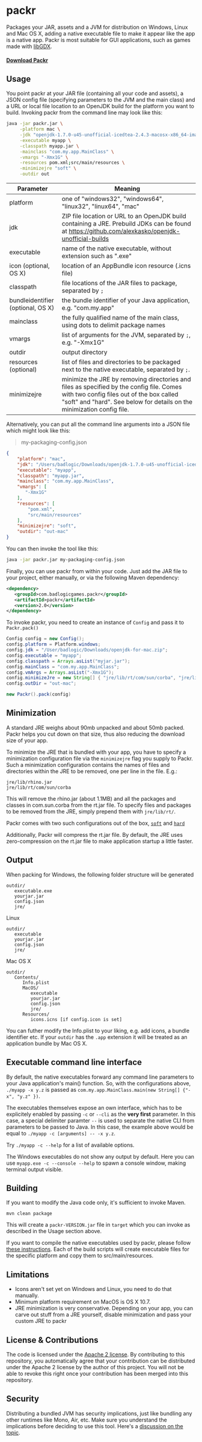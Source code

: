 # packr

Packages your JAR, assets and a JVM for distribution on Windows, Linux and Mac OS X, adding a native executable file to make it appear like the app is a native app. Packr is most suitable for GUI applications, such as games made with [libGDX](http://libgdx.badlogicgames.com/).

#### [Download Packr](http://bit.ly/packrgdx)

## Usage

You point packr at your JAR file (containing all your code and assets), a JSON config file (specifying parameters to the JVM and the main class) and a URL or local file location to an OpenJDK build for the platform you want to build. Invoking packr from the command line may look like this:

```bash
java -jar packr.jar \
     -platform mac \
     -jdk "openjdk-1.7.0-u45-unofficial-icedtea-2.4.3-macosx-x86_64-image.zip" \
     -executable myapp \
     -classpath myapp.jar \
     -mainclass "com.my.app.MainClass" \
     -vmargs "-Xmx1G" \
     -resources pom.xml;src/main/resources \
     -minimizejre "soft" \
     -outdir out
```

| Parameter | Meaning |
| --- | --- |
| platform | one of "windows32", "windows64", "linux32", "linux64", "mac" |
| jdk | ZIP file location or URL to an OpenJDK build containing a JRE. Prebuild JDKs can be found at https://github.com/alexkasko/openjdk-unofficial-builds |
| executable | name of the native executable, without extension such as ".exe" |
| icon (optional, OS X) | location of an AppBundle icon resource (.icns file) |
| classpath | file locations of the JAR files to package, separated by `;` |
| bundleidentifier (optional, OS X) | the bundle identifier of your Java application, e.g. "com.my.app" |
| mainclass | the fully qualified name of the main class, using dots to delimit package names |
| vmargs | list of arguments for the JVM, separated by `;`, e.g. "-Xmx1G" |
| outdir | output directory |
| resources (optional) | list of files and directories to be packaged next to the native executable, separated by `;`.
| minimizejre | minimize the JRE by removing directories and files as specified by the config file. Comes with two config files out of the box called "soft" and "hard". See below for details on the minimization config file. |

Alternatively, you can put all the command line arguments into a JSON file which might look like this:

> my-packaging-config.json
```json
{
    "platform": "mac",
    "jdk": "/Users/badlogic/Downloads/openjdk-1.7.0-u45-unofficial-icedtea-2.4.3-macosx-x86_64-image.zip",
    "executable": "myapp",
    "classpath": "myapp.jar",
    "mainclass": "com.my.app.MainClass",
    "vmargs": [
       "-Xmx1G"
    ],
    "resources": [
        "pom.xml",
        "src/main/resources"
    ],
    "minimizejre": "soft",
    "outdir": "out-mac"
}
```

You can then invoke the tool like this:

```bash
java -jar packr.jar my-packaging-config.json
```

Finally, you can use packr from within your code. Just add the JAR file to your project, either manually, or via the following Maven dependency:

```xml
<dependency>
   <groupId>com.badlogicgames.packr</groupId>
   <artifactId>packr</artifactId>
   <version>2.0</version>
</dependency>
```

To invoke packr, you need to create an instance of `Config` and pass it to `Packr.pack()`

```java
Config config = new Config();
config.platform = Platform.windows;
config.jdk = "/User/badlogic/Downloads/openjdk-for-mac.zip";
config.executable = "myapp";
config.classpath = Arrays.asList("myjar.jar");
config.mainClass = "com.my.app.MainClass";
config.vmArgs = Arrays.asList("-Xmx1G");
config.minimizeJre = new String[] { "jre/lib/rt/com/sun/corba", "jre/lib/rt/com/sun/jndi" };
config.outDir = "out-mac";

new Packr().pack(config)
```

## Minimization

A standard JRE weighs about 90mb unpacked and about 50mb packed. Packr helps you cut down on that size, thus also reducing the download size of your app.

To minimize the JRE that is bundled with your app, you have to specify a minimization configuration file via the `minimizejre` flag you supply to Packr. Such a minimization configuration contains the names of files and directories within the JRE to be removed, one per line in the file. E.g.:

```
jre/lib/rhino.jar
jre/lib/rt/com/sun/corba
```

This will remove the rhino.jar (about 1.1MB) and all the packages and classes in com.sun.corba from the rt.jar file. To specify files and packages to be removed from the JRE, simply prepend them with `jre/lib/rt/`.

Packr comes with two such configurations out of the box, [`soft`](https://github.com/libgdx/packr/blob/master/src/main/resources/minimize/soft) and [`hard`](https://github.com/libgdx/packr/blob/master/src/main/resources/minimize/hard)

Additionally, Packr will compress the rt.jar file. By default, the JRE uses zero-compression on the rt.jar file to make application startup a little faster.

## Output

When packing for Windows, the following folder structure will be generated

```
outdir/
   executable.exe
   yourjar.jar
   config.json
   jre/
```

Linux

```
outdir/
   executable
   yourjar.jar
   config.json
   jre/
```

Mac OS X

```
outdir/
   Contents/
      Info.plist
      MacOS/
         executable
         yourjar.jar
         config.json
         jre/
      Resources/
         icons.icns [if config.icon is set]
```

You can futher modify the Info.plist to your liking, e.g. add icons, a bundle identifier etc. If your `outdir` has the `.app` extension it will be treated as an application bundle by Mac OS X.

## Executable command line interface

By default, the native executables forward any command line parameters to your Java application's main() function. So, with the configurations above, `./myapp -x y.z` is passed as `com.my.app.MainClass.main(new String[] {"-x", "y.z" })`.

The executables themselves expose an own interface, which has to be explicitely enabled by passing `-c` or `--cli` as the **very first** parameter. In this case, a special delimiter paramter `--` is used to separate the native CLI from parameters to be passed to Java. In this case, the example above would be equal to `./myapp -c [arguments] -- -x y.z`.

Try `./myapp -c --help` for a list of available options.

The Windows executables do not show any output by default. Here you can use `myapp.exe -c --console --help` to spawn a console window, making terminal output visible.

## Building

If you want to modify the Java code only, it's sufficient to invoke Maven.

```
mvn clean package
```

This will create a `packr-VERSION.jar` file in `target` which you can invoke as described in the Usage section above.

If you want to compile the native executables used by packr, please follow [these instructions](https://github.com/libgdx/packr/blob/master/src/main/native/README.md). Each of the build scripts will create executable files for the specific platform and copy them to src/main/resources.

## Limitations

  * Icons aren't set yet on Windows and Linux, you need to do that manually.
  * Minimum platform requirement on MacOS is OS X 10.7.
  * JRE minimization is very conservative. Depending on your app, you can carve out stuff from a JRE yourself, disable minimization and pass your custom JRE to packr

## License & Contributions

The code is licensed under the [Apache 2 license](http://www.apache.org/licenses/LICENSE-2.0.html). By contributing to this repository, you automatically agree that your contribution can be distributed under the Apache 2 license by the author of this project. You will not be able to revoke this right once your contribution has been merged into this repository.

## Security

Distributing a bundled JVM has security implications, just like bundling any other runtimes like Mono, Air, etc. Make sure you understand the implications before deciding to use this tool. Here's a [discussion on the topic](http://www.reddit.com/r/gamedev/comments/24orpg/packr_package_your_libgdxjavascalajvm_appgame_for/ch99zk2).
